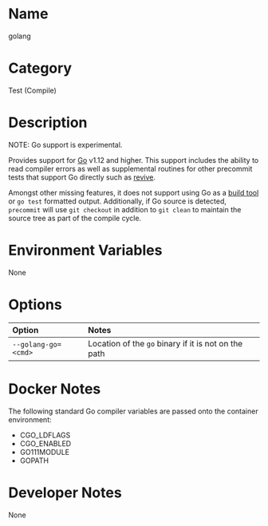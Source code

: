 <!---
  Licensed to the Apache Software Foundation (ASF) under one
  or more contributor license agreements.  See the NOTICE file
  distributed with this work for additional information
  regarding copyright ownership.  The ASF licenses this file
  to you under the Apache License, Version 2.0 (the
  "License"); you may not use this file except in compliance
  with the License.  You may obtain a copy of the License at

    http://www.apache.org/licenses/LICENSE-2.0

  Unless required by applicable law or agreed to in writing,
  software distributed under the License is distributed on an
  "AS IS" BASIS, WITHOUT WARRANTIES OR CONDITIONS OF ANY
  KIND, either express or implied.  See the License for the
  specific language governing permissions and limitations
  under the License.
-->

# Name

golang

# Category

Test (Compile)

# Description

NOTE: Go support is experimental.

Provides support for [Go](https://golang.com) v1.12 and higher.  This support includes the ability to read compiler errors as well as supplemental routines for other precommit tests that support Go directly such as [revive](revive).

Amongst other missing features, it does not support using Go as a [build tool](../buildtools) or `go test` formatted output.   Additionally, if Go source is detected, `precommit` will use `git checkout` in addition to `git clean` to maintain the source tree as part of the compile cycle.

# Environment Variables

None

# Options

| Option | Notes |
|:---------|:------|
| `--golang-go=<cmd>` | Location of the `go` binary if it is not on the path |

# Docker Notes

The following standard Go compiler variables are passed onto the container environment:

* CGO_LDFLAGS
* CGO_ENABLED
* GO111MODULE
* GOPATH

# Developer Notes

None
